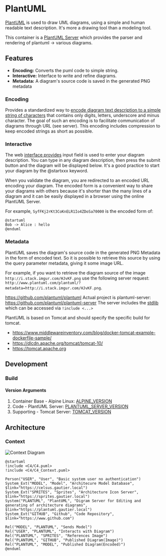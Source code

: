 # PlantUML

[PlantUML](https://plantuml.com) is used to draw UML diagrams, using a simple and human readable text description. It's more a drawing tool than a modeling tool.

This container is a [PlantUML Server](https://github.com/plantuml/plantuml-server) which provides the parser and rendering of plantuml -> various diagrams.

## Features

- **Encoding:** Converts the puml code to simple string.
- **Interactive:** Interface to write and refine diagrams.
- **Metadata:** A diagram's source code is saved in the generated PNG metadata 


### Encoding

Provides a standardized way to [encode diagram text description to a simple string of characters](https://plantuml.com/text-encoding) that contains only digits, letters, underscore and minus character. The goal of such an encoding is to facilitate communication of diagrams through URL (see server). This encoding includes compression to keep encoded strings as short as possible.

### Interactive

The web [interface provides](https://plantuml.com/server) input field is used to enter your diagram description. You can type in any diagram description, then press the submit button and the diagram will be displayed below. It's a good practice to start your diagram by the @startxxx keyword.

When you validate the diagram, you are redirected to an encoded URL encoding your diagram. The encoded form is a convenient way to share your diagrams with others because it's shorter than the many lines of a diagram and it can be easily displayed in a browser using the online PlantUML Server.

For example, `SyfFKj2rKt3CoKnELR1Io4ZDoSa70000` is the encoded form of:
```
@startuml
Bob -> Alice : hello
@enduml
```

### Metadata

PlantUML saves the diagram's source code in the generated PNG Metadata in the form of encoded text. So it is possible to retrieve this source by using the query parameter metadata, giving it some image URL.

For example, if you want to retrieve the diagram source of the image `http://i.stack.imgur.com/HJvKF.png` use the following server request: `http://www.plantuml.com/plantuml/?metadata=http://i.stack.imgur.com/HJvKF.png`.



https://github.com/plantuml/plantuml
Actual project is plantuml-server: https://github.com/plantuml/plantuml-server
The server includes the [stdlib](https://github.com/plantuml/plantuml-stdlib) which can be accessed via `!include <...>`  

PlantUML is based on Tomcat and should specify the specific build for tomcat.
- https://www.middlewareinventory.com/blog/docker-tomcat-example-dockerfile-sample/
- https://dlcdn.apache.org/tomcat/tomcat-10/
- https://tomcat.apache.org

## Development

### Build

#### Version Arguments

1. Container Base - Alpine Linux: [ALPINE_VERSION](https://hub.docker.com/repository/registry-1.docker.io/gautada/alpine/tags?page=1&ordering=last_updated) 
2. Code - PlantUML Server: [PLANTUML_SERVER_VERSION](https://github.com/plantuml/plantuml-server/tags)
3. Supporting - Tomcat Server: [TOMCAT_VERSION](https://dlcdn.apache.org/tomcat/tomcat-10)

## Architecture

### Context

![Context Diagram](https://www.plantuml.com/plantuml/svg/VLB1JiCm3BtlAqp5OKYekt12W0HR1PKOLErsdhBKQoFIf8fT1dzFqcrQOS0fZkttdb-SCsMaxag4c-dLP7eLjrsZxqPdtxEhgJMC7xolZZ9qPCquMXP97br2j2HquNmGf2JG9p4sqFaa60kYuneDAobOMHDTZ8g-lae-U1pDNsV9Su3EROaw1FTErefHTWwXJy9Ci5WBGbyzrygytKOrSqlNaub4JHt5bPTGw69jfT0_18eiJnT94PYBrdbY6efmK4cbDL2WU-zD_92W7UWFZN6KFT-_B9RptaEcXU5zF5EL4ysU5ZRMGL8gLgO2OKgeqA0J_TLkG0odAPK8I3eTfGtqVW7_-drC5q_BXp31e-AwMuTewfyHScmjARRkyvHvkzt6LTyUIzjunb6EUh2SeSa2JKcxpVZ6lk_m3OPjgVymJaWcs7fYcErS7H3V28yRod633er4WhGH5VxMVZIOTMkjgCRom3xkGHU_eOvMJa29aTvCwM5V)

```
@startuml
!include <C4/C4.puml>
!include <C4/C4_Context.puml>

Person("USER", "User", "Basic system user no authentication")
System_Ext("MODEL", "Model", "Architecure Model Database", $link="https://celsus.gautier.local")
System_Ext("SPRITES", "Sprites", "Architecture Icon Server", $link="https://sprites.gautier.local")
System("PLANTUML", "PlantUML", "Digram Server for Editing and generating of architecture diagrams", $link="https://plantuml.gautier.local")
System_Ext("GITHUB", "Github", "Code Repository", $link="https://www.github.com")

Rel("MODEL", "PLANTUML", "Sends Model")
Rel("USER", "PLANTUML", "Interacts with Diagram")
Rel("PLANTUML", "SPRITES", "References Image")
Rel("PLANTUML", "GITHUB", "Published Diagram(Image)")
Rel("PLANTUML", "MODEL", "Published Diagram(Encoded)")
@enduml
```
